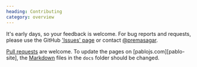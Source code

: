 ```yaml
--- 
heading: Contributing
category: overview
---
```


It's early days, so your feedback is welcome. For bug reports and requests, please use the GitHub ['Issues' page][issues] or contact [@premasagar][prem-twitter].

[Pull requests][pull-requests] are welcome. To update the pages on [pablojs.com][pablo-site], the [Markdown][markdown-syntax] files in the `docs` folder should be changed.


[issues]: https://github.com/dharmafly/pablo/issues
[prem-twitter]: https://twitter.com/premasagar
[docs-folder]: https://github.com/dharmafly/pablo/tree/master/docs
[pull-requests]: https://help.github.com/articles/using-pull-requests
[markdown-syntax]: http://daringfireball.net/projects/markdown/syntax